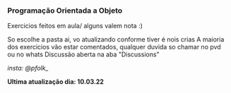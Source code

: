 ### Programação Orientada a Objeto

Exercicios feitos em aula/ alguns valem nota :)

So escolhe a pasta ai, vo atualizando conforme tiver é nois crias
A maioria dos exercicios vão estar comentados, qualquer duvida so chamar no pvd ou no whats
Discussão aberta na aba "Discussions"

*insta: @pfolk_*

**Ultima atualização dia: 10.03.22**

